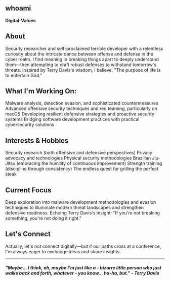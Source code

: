 ## whoami

**Digital-Values**

## About

Security researcher and self-proclaimed terrible developer with a relentless curiosity about the intricate dance between offense and defense in the cyber realm. 
I find meaning in breaking things apart to deeply understand them—then attempting to craft robust defenses to withstand tomorrow's threats. Inspired by Terry Davis's wisdom, I believe, "The purpose of life is to entertain God."

## What I'm Working On:

Malware analysis, detection evasion, and sophisticated countermeasures
Advanced offensive security techniques and red teaming, particularly on macOS
Developing resilient defensive strategies and proactive security systems
Bridging software development practices with practical cybersecurity solutions

## Interests & Hobbies

Security research (both offensive and defensive perspectives)
Privacy advocacy and technologies
Physical security methodologies
Brazilian Jiu-Jitsu (embracing the humility of continuous improvement)
Strength training (discipline through consistency)
The endless quest for grilling the perfect steak

## Current Focus
Deep exploration into malware development methodologies and evasion techniques to illuminate modern threat landscapes and strengthen defensive readiness. Echoing Terry Davis's insight: "If you're not breaking something, you're not doing it right."

## Let's Connect

Actually, let's not connect digitally—but if our paths cross at a conference, I'm always eager to exchange ideas and share insights.

---




##### "Maybe... I think, ah, maybe I'm just like a - bizarre little person who just walks back and forth, whatever - you know... ha-ha, but." - Terry Davis
